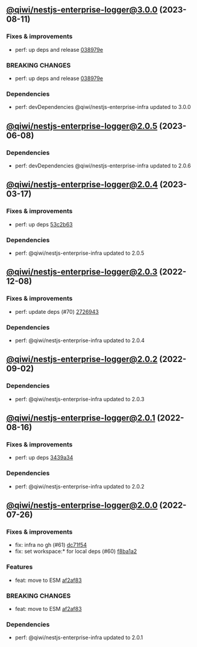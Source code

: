 ## [@qiwi/nestjs-enterprise-logger@3.0.0](https://github.com/qiwi/nestjs-enterprise/compare/2023.6.8-qiwi.nestjs-enterprise-logger.2.0.5-f0...2023.8.11-qiwi.nestjs-enterprise-logger.3.0.0-f0) (2023-08-11)

### Fixes & improvements
* perf: up deps and release [038979e](https://github.com/qiwi/nestjs-enterprise/commit/038979e99dd52c8283834a35953ba7c9ecfc060b)

### BREAKING CHANGES
* perf: up deps and release [038979e](https://github.com/qiwi/nestjs-enterprise/commit/038979e99dd52c8283834a35953ba7c9ecfc060b)

### Dependencies
* perf: devDependencies @qiwi/nestjs-enterprise-infra updated to 3.0.0

## [@qiwi/nestjs-enterprise-logger@2.0.5](https://github.com/qiwi/nestjs-enterprise/compare/2023.3.17-qiwi.nestjs-enterprise-logger.2.0.4-f0...2023.6.8-qiwi.nestjs-enterprise-logger.2.0.5-f0) (2023-06-08)

### Dependencies
* perf: devDependencies @qiwi/nestjs-enterprise-infra updated to 2.0.6

## [@qiwi/nestjs-enterprise-logger@2.0.4](https://github.com/qiwi/nestjs-enterprise/compare/2022.12.8-qiwi.nestjs-enterprise-logger.2.0.3-f0...2023.3.17-qiwi.nestjs-enterprise-logger.2.0.4-f0) (2023-03-17)

### Fixes & improvements
* perf: up deps [53c2b63](https://github.com/qiwi/nestjs-enterprise/commit/53c2b63b4bf5020c8d7b3e69b3df296ffbd39e2f)

### Dependencies
* perf: @qiwi/nestjs-enterprise-infra updated to 2.0.5

## [@qiwi/nestjs-enterprise-logger@2.0.3](https://github.com/qiwi/nestjs-enterprise/compare/2022.9.2-qiwi.nestjs-enterprise-logger.2.0.2-f0...2022.12.8-qiwi.nestjs-enterprise-logger.2.0.3-f0) (2022-12-08)

### Fixes & improvements
* perf: update deps (#70) [2726943](https://github.com/qiwi/nestjs-enterprise/commit/2726943b391da9a3de925c2c6e8585cdfccbbcba)

### Dependencies
* perf: @qiwi/nestjs-enterprise-infra updated to 2.0.4

## [@qiwi/nestjs-enterprise-logger@2.0.2](https://github.com/qiwi/nestjs-enterprise/compare/2022.8.16-qiwi.nestjs-enterprise-logger.2.0.1-f0...2022.9.2-qiwi.nestjs-enterprise-logger.2.0.2-f0) (2022-09-02)

### Dependencies
* perf: @qiwi/nestjs-enterprise-infra updated to 2.0.3

## [@qiwi/nestjs-enterprise-logger@2.0.1](https://github.com/qiwi/nestjs-enterprise/compare/2022.7.26-qiwi.nestjs-enterprise-logger.2.0.0-f0...2022.8.16-qiwi.nestjs-enterprise-logger.2.0.1-f0) (2022-08-16)

### Fixes & improvements
* perf: up deps [3439a34](https://github.com/qiwi/nestjs-enterprise/commit/3439a34c5086ce29ba53f8515791e9c93a5537b0)

### Dependencies
* perf: @qiwi/nestjs-enterprise-infra updated to 2.0.2

## [@qiwi/nestjs-enterprise-logger@2.0.0](https://github.com/qiwi/nestjs-enterprise/compare/@qiwi/nestjs-enterprise-logger@1.6.1...2022.7.26-qiwi.nestjs-enterprise-logger.2.0.0-f0) (2022-07-26)

### Fixes & improvements
* fix: infra no gh (#61) [dc71f54](https://github.com/qiwi/nestjs-enterprise/commit/dc71f54d30490ec40dbb1fac0a11b39d4d0cf6c4)
* fix: set workspace:* for local deps (#60) [f8ba1a2](https://github.com/qiwi/nestjs-enterprise/commit/f8ba1a2fcdaa0dcaeed32eb3646379bac811122c)

### Features
* feat: move to ESM [af2af83](https://github.com/qiwi/nestjs-enterprise/commit/af2af837c7dde3a49208e6ce758aacfbd0260f52)

### BREAKING CHANGES
* feat: move to ESM [af2af83](https://github.com/qiwi/nestjs-enterprise/commit/af2af837c7dde3a49208e6ce758aacfbd0260f52)

### Dependencies
* perf: @qiwi/nestjs-enterprise-infra updated to 2.0.1
